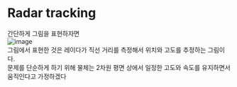 # Radar tracking
간단하게 그림을 표현하자면<br>
![image](https://user-images.githubusercontent.com/42115807/107731829-3f274100-6d3a-11eb-9e7b-187f8f2831a1.png)<br>
그림에서 표현한 것은 레이다가 직선 거리를 측정해서 위치와 고도를 추정하는 그림이다.<br>
문제를 단순하게 하기 위해 물체는 2차원 평면 상에서 일정한 고도와 속도를 유지하면서 움직인다고 가정하겠다<br>
